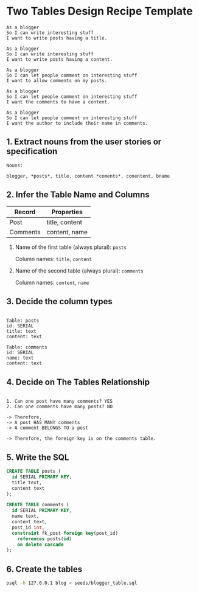 # Two Tables Design Recipe Template
```
As a blogger
So I can write interesting stuff
I want to write posts having a title.

As a blogger
So I can write interesting stuff
I want to write posts having a content.

As a blogger
So I can let people comment on interesting stuff
I want to allow comments on my posts.

As a blogger
So I can let people comment on interesting stuff
I want the comments to have a content.

As a blogger
So I can let people comment on interesting stuff
I want the author to include their name in comments.
```
## 1. Extract nouns from the user stories or specification

```
Nouns:

blogger, *posts*, title, content *coments*, conentent, bname
```

## 2. Infer the Table Name and Columns

| Record      | Properties        |
| ----------- | ----------------  |
| Post        | title, content    |
| Comments    | content, name     |

1. Name of the first table (always plural): `posts` 

    Column names: `title`, `content`

2. Name of the second table (always plural): `comments` 

    Column names: `content`, `name`

## 3. Decide the column types
```

Table: posts
id: SERIAL
title: text
content: text

Table: comments
id: SERIAL
name: text
content: text
```

## 4. Decide on The Tables Relationship
```

1. Can one post have many comments? YES
2. Can one comments have many posts? NO

-> Therefore,
-> A post HAS MANY comments
-> A comment BELONGS TO a post

-> Therefore, the foreign key is on the comments table.
```


## 5. Write the SQL

```sql
CREATE TABLE posts (
  id SERIAL PRIMARY KEY,
  title text,
  content text
);

CREATE TABLE comments (
  id SERIAL PRIMARY KEY,
  name text,
  content text,
  post_id int,
  constraint fk_post foreign key(post_id)
    references posts(id)
    on delete cascade
);

```



## 6. Create the tables

```bash
psql -h 127.0.0.1 blog < seeds/blogger_table.sql
```